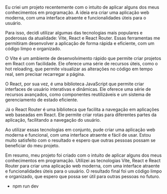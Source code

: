 Eu criei um projeto recentemente com o intuito de aplicar alguns dos meus conhecimentos em programação. A ideia era criar uma aplicação web moderna, com uma interface atraente e funcionalidades úteis para o usuário.

Para isso, decidi utilizar algumas das tecnologias mais populares e poderosas da atualidade: Vite, React e React Router. Essas ferramentas me permitiram desenvolver a aplicação de forma rápida e eficiente, com um código limpo e organizado.

O Vite é um ambiente de desenvolvimento rápido que permite criar projetos em React com facilidade. Ele oferece uma série de recursos úteis, como o hot reloading, que permite visualizar as alterações no código em tempo real, sem precisar recarregar a página.

O React, por sua vez, é uma biblioteca JavaScript que permite criar interfaces de usuário interativas e dinâmicas. Ele oferece uma série de recursos avançados, como componentes reutilizáveis e um sistema de gerenciamento de estado eficiente.

Já o React Router é uma biblioteca que facilita a navegação em aplicações web baseadas em React. Ele permite criar rotas para diferentes partes da aplicação, facilitando a navegação do usuário.

Ao utilizar essas tecnologias em conjunto, pude criar uma aplicação web moderna e funcional, com uma interface atraente e fácil de usar. Estou muito satisfeito com o resultado e espero que outras pessoas possam se beneficiar do meu projeto.

Em resumo, meu projeto foi criado com o intuito de aplicar alguns dos meus conhecimentos em programação. Utilizei as tecnologias Vite, React e React Router para criar uma aplicação web moderna, com uma interface atraente e funcionalidades úteis para o usuário. O resultado final foi um código limpo e organizado, que espero que possa ser útil para outras pessoas no futuro.



- npm run dev